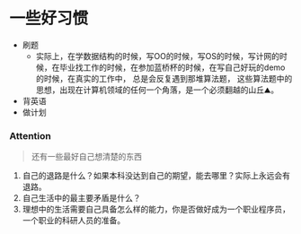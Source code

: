 # 一些好习惯

* 刷题 
  * 实际上，在学数据结构的时候，写OO的时候，写OS的时候，写计网的时候，在毕业找工作的时候，在参加蓝桥杯的时候，在写自己好玩的demo的时候，在真实的工作中， 总是会反复遇到那堆算法题， 这些算法题中的思想，出现在计算机领域的任何一个角落，是一个必须翻越的山丘⛰️。
* 背英语
* 做计划

### Attention

> 还有一些最好自己想清楚的东西

1. 自己的退路是什么？如果本科没达到自己的期望，能去哪里？实际上永远会有退路。
2. 自己生活中的最主要矛盾是什么？
3. 理想中的生活需要自己具备怎么样的能力，你是否做好成为一个职业程序员，一个职业的科研人员的准备。

